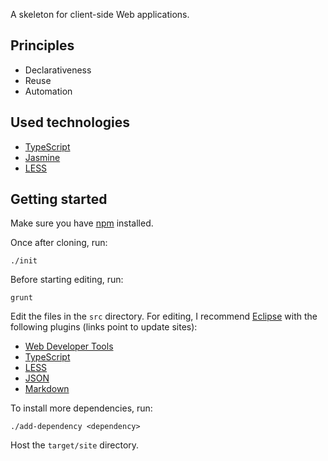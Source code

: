 A skeleton for client-side Web applications.

## Principles

* Declarativeness
* Reuse
* Automation

## Used technologies

* [TypeScript](http://www.typescriptlang.org)
* [Jasmine](http://jasmine.github.io)
* [LESS](http://lesscss.org)

## Getting started

Make sure you have [npm](http://www.npmjs.org) installed.

Once after cloning, run:

	./init

Before starting editing, run:

	grunt

Edit the files in the `src` directory. For editing, I recommend [Eclipse](http://www.eclipse.org/downloads) with the following plugins (links point to update sites):

* [Web Developer Tools](http://download.eclipse.org/releases/luna)
* [TypeScript](http://eclipse-update.palantir.com/eclipse-typescript)
* [LESS](http://www.normalesup.org/~simonet/soft/ow/update)
* [JSON](https://bitbucket.org/denmiroch/jsontools/src/default/JsonSite)
* [Markdown](http://www.winterwell.com/software/updatesite)

To install more dependencies, run:

	./add-dependency <dependency>

Host the `target/site` directory.